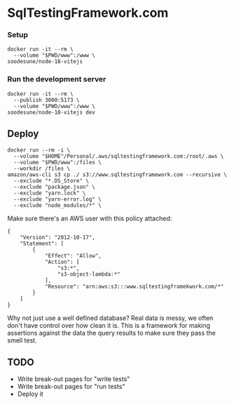 # SqlTestingFramework.com

### Setup

```
docker run -it --rm \
  --volume "$PWD/www":/www \
soodesune/node-18-vitejs
```

### Run the development server

```
docker run -it --rm \
  --publish 3000:5173 \
  --volume "$PWD/www":/www \
soodesune/node-18-vitejs dev
```

## Deploy

```
docker run --rm -i \
  --volume "$HOME"/Personal/.aws/sqltestingframework.com:/root/.aws \
  --volume "$PWD/www":/files \
  --workdir /files \
amazon/aws-cli s3 cp ./ s3://www.sqltestingframework.com --recursive \
  --exclude "*.DS_Store" \
  --exclude "package.json" \
  --exclude "yarn.lock" \
  --exclude "yarn-error.log" \
  --exclude "node_modules/*" \
```

Make sure there's an AWS user with this policy attached:

```
{
    "Version": "2012-10-17",
    "Statement": [
        {
            "Effect": "Allow",
            "Action": [
                "s3:*",
                "s3-object-lambda:*"
            ],
            "Resource": "arn:aws:s3:::www.sqltestingframekwork.com/*"
        }
    ]
}
```


Why not just use a well defined database?
Real data is messy, we often don't have control over how clean it is.  This is a framework for making assertions against the data the query results to make sure they pass the smell test.

## TODO
- Write break-out pages for "write tests"
- Write break-out pages for "run tests"
- Deploy it
